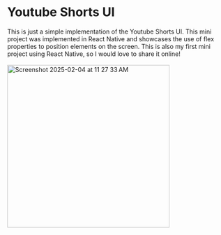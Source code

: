 # Youtube Shorts UI
This is just a simple implementation of the Youtube Shorts UI. This mini project was implemented in React Native
and showcases the use of flex properties to position elements on the screen. This is also my first mini project 
using React Native, so I would love to share it online!
<br>
<br>
<img width="372" alt="Screenshot 2025-02-04 at 11 27 33 AM" src="https://github.com/user-attachments/assets/5ec7fbb3-a4a9-4cac-899d-80aa11c62a0d" />

